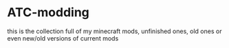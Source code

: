 # ATC-modding

this is the collection full of my minecraft mods, unfinished ones, old ones or even new/old versions of current mods
